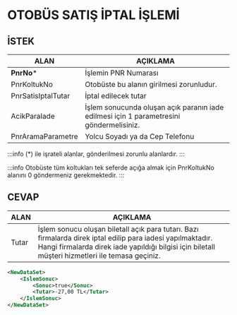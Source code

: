 # OTOBÜS SATIŞ İPTAL İŞLEMİ

## İSTEK
|ALAN|AÇIKLAMA|
| ------------------ | --------------------------------------------------------------------------------------- |
| **PnrNo***        | İşlemin PNR Numarası                                                                    |
| PnrKoltukNo        | Otobüste bu alanın girilmesi zorunludur.                                                |
| PnrSatisIptalTutar | İptal edilecek tutar                                                                    |
| AcikParaIade       | İşlem sonucunda oluşan açık paranın iade edilmesi için 1 parametresini göndermelisiniz. |
| PnrAramaParametre  | Yolcu Soyadı ya da Cep Telefonu                                                         |

:::info
(*) ile işrateli alanlar, gönderilmesi zorunlu alanlardır.
:::

:::info
Otobüste tüm koltukları tek seferde açığa almak için PnrKoltukNo alanını 0 göndermeniz gerekmektedir.
:::

## CEVAP
|ALAN|AÇIKLAMA|
| ----- | --------------------------------------------------------------------------------------------------------------------------------------------------------------------------------------------------------------- |
| Tutar | İşlem sonucu oluşan biletall açık para tutarı. Bazı firmalarda direk iptal edilip para iadesi yapılmaktadır. Hangi firmalarda direk iade yapıldığı bilgisi için biletall müşteri hizmetleri ile temasa geçiniz.|

```xml
<NewDataSet>
	<IslemSonuc>
		<Sonuc>true</Sonuc>
		<Tutar>-27,00 TL</Tutar>
	</IslemSonuc>
</NewDataSet>
```
